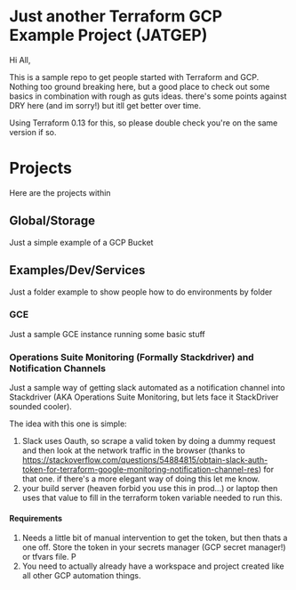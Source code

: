# Just another Terraform GCP Example Project (JATGEP)
Hi All, 

This is a sample repo to get people started with Terraform and GCP. Nothing too ground breaking here, but a good place to check out some basics in combination with rough as guts ideas. there's some points against DRY here (and im sorry!) but itll get better over time. 

Using Terraform 0.13 for this, so please double check you're on the same version if so.

# Projects
Here are the projects within
## Global/Storage
Just a simple example of a GCP Bucket

## Examples/Dev/Services
Just a folder example to show people how to do environments by folder
### GCE
Just a sample GCE instance running some basic stuff
### Operations Suite Monitoring (Formally Stackdriver) and Notification Channels
Just a sample way of getting slack automated as a notification channel into Stackdriver (AKA Operations Suite Monitoring, but lets face it StackDriver sounded cooler). 

The idea with this one is simple: 
1. Slack uses Oauth, so scrape a valid token by doing a dummy request and then look at the network traffic in the browser (thanks to https://stackoverflow.com/questions/54884815/obtain-slack-auth-token-for-terraform-google-monitoring-notification-channel-res) for that one. if there's a more elegant way of doing this let me know. 
2. your build server (heaven forbid you use this in prod...) or laptop then uses that value to fill in the terraform token variable needed to run this.
#### Requirements
1. Needs a little bit of manual intervention to get the token, but then thats a one off. Store the token in your secrets manager (GCP secret manager!) or tfvars file. P
2. You need to actually already have a workspace and project created like all other GCP automation things.
